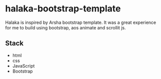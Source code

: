 # halaka-bootstrap-template

Halaka is inspired by Arsha bootstrap template. It was a great experience for me to build using bootstrap, aos animate and scrollit js.

## Stack

- html
- css
- JavaScript
- Bootstrap
